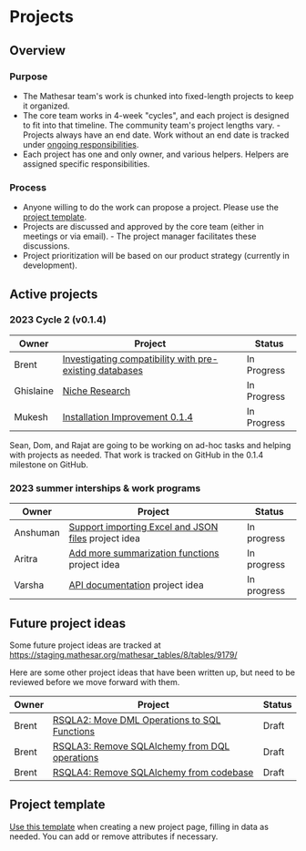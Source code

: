 # Projects

## Overview

### Purpose

- The Mathesar team's work is chunked into fixed-length projects to keep it organized.
- The core team works in 4-week "cycles", and each project is designed to fit into that timeline. The community team's project lengths vary.
		- Projects always have an end date. Work without an end date is tracked under [ongoing responsibilities](/team/responsibilities.md).
- Each project has one and only owner, and various helpers. Helpers are assigned specific responsibilities.

### Process

- Anyone willing to do the work can propose a project. Please use the [project template](/en/projects/template).
- Projects are discussed and approved by the core team (either in meetings or via email).
		- The project manager facilitates these discussions.
- Project prioritization will be based on our product strategy (currently in development).

## Active projects

### 2023 Cycle 2 (v0.1.4)

| Owner     | Project                                                                                       | Status      |
|-----------|-----------------------------------------------------------------------------------------------|-------------|
| Brent     | [Investigating compatibility with pre-existing databases](./2023/08/preexisting-postgres.md) | In Progress |
| Ghislaine | [Niche Research](./2023/08/niche-research.md)                                                | In Progress |
| Mukesh    | [Installation Improvement 0.1.4](./2023/08/installation-improvements-0_1_4.md)               | In Progress |

Sean, Dom, and Rajat are going to be working on ad-hoc tasks and helping with projects as needed. That work is tracked on GitHub in the 0.1.4 milestone on GitHub.

### 2023 summer interships & work programs

| Owner     | Project | Status |
| --        | -- | -- |
| Anshuman | [Support importing Excel and JSON files](/en/community/mentoring/project-ideas/import-excel-json-files) project idea | In progress |
| Aritra | [Add more summarization functions](/en/community/mentoring/project-ideas/more-summarizations) project idea | In progress |
| Varsha | [API documentation](/en/community/mentoring/project-ideas/api-documentation) project idea | In progress |


## Future project ideas

Some future project ideas are tracked at https://staging.mathesar.org/mathesar_tables/8/tables/9179/

Here are some other project ideas that have been written up, but need to be reviewed before we move forward with them.

| Owner     | Project | Status |
| --        | -- | -- |
| Brent     | [RSQLA2: Move DML Operations to SQL Functions](./projects/sql-dml-operations.md) | Draft |
| Brent     | [RSQLA3: Remove SQLAlchemy from DQL operations](./projects/sql-dql-operations.md) | Draft |
| Brent     | [RSQLA4: Remove SQLAlchemy from codebase](./projects/sql-alchemy-remove.md) | Draft |


## Project template

[Use this template](/projects/template) when creating a new project page, filling in data as needed. You can add or remove attributes if necessary.
